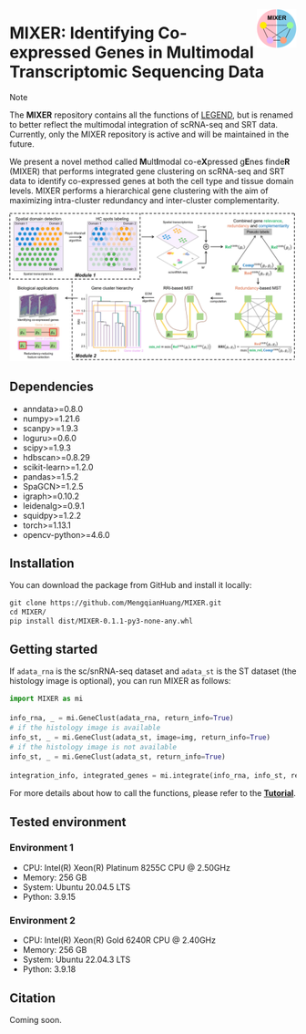 <img
  src="docs/assets/img/logo.png"
  class="dark-light" align="right" width="70" alt="image"
/>

# MIXER: Identifying Co-expressed Genes in Multimodal Transcriptomic Sequencing Data

> [!NOTE]  
> The **MIXER** repository contains all the functions of [LEGEND](https://github.com/ToryDeng/LEGEND), but is renamed to better reflect the multimodal integration of scRNA-seq and SRT data. Currently, only the MIXER repository is active and will be maintained in the future. 

We present a novel method called **M**ult**I**modal co-e**X**pressed g**E**nes finde**R** (MIXER) 
that performs integrated gene clustering on scRNA-seq and SRT data to identify co-expressed genes at both the cell type and tissue domain levels. MIXER performs a hierarchical gene clustering with the aim of maximizing intra-cluster redundancy and inter-cluster complementarity.

![image](docs/assets/img/workflow.png)




## Dependencies
- anndata>=0.8.0
- numpy>=1.21.6
- scanpy>=1.9.3
- loguru>=0.6.0
- scipy>=1.9.3
- hdbscan>=0.8.29
- scikit-learn>=1.2.0
- pandas>=1.5.2
- SpaGCN>=1.2.5
- igraph>=0.10.2
- leidenalg>=0.9.1
- squidpy>=1.2.2
- torch>=1.13.1
- opencv-python>=4.6.0

## Installation

You can download the package from GitHub and install it locally:

```shell
git clone https://github.com/MengqianHuang/MIXER.git
cd MIXER/
pip install dist/MIXER-0.1.1-py3-none-any.whl
```

## Getting started

If `adata_rna` is the sc/snRNA-seq dataset and `adata_st` is the ST dataset (the histology image is optional), you can run MIXER as follows:
```python
import MIXER as mi

info_rna, _ = mi.GeneClust(adata_rna, return_info=True)
# if the histology image is available
info_st, _ = mi.GeneClust(adata_st, image=img, return_info=True)
# if the histology image is not available
info_st, _ = mi.GeneClust(adata_st, return_info=True)

integration_info, integrated_genes = mi.integrate(info_rna, info_st, return_info=True)
```
For more details about how to call the functions, please refer to the [**Tutorial**](https://mengqianhuang.github.io/MIXER/).

## Tested environment

### Environment 1

- CPU: Intel(R) Xeon(R) Platinum 8255C CPU @ 2.50GHz
- Memory: 256 GB
- System: Ubuntu 20.04.5 LTS
- Python: 3.9.15

### Environment 2

- CPU: Intel(R) Xeon(R) Gold 6240R CPU @ 2.40GHz
- Memory: 256 GB
- System: Ubuntu 22.04.3 LTS
- Python: 3.9.18

## Citation

Coming soon.

